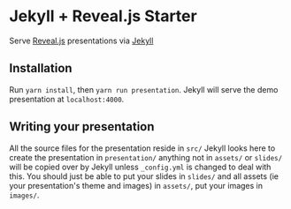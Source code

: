# Jekyll + Reveal.js Starter

Serve [Reveal.js](http://lab.hakim.se/reveal-js/#/) presentations via [Jekyll](https://jekyllrb.com/)

## Installation

Run `yarn install`, then `yarn run presentation`. Jekyll will serve the demo presentation at `localhost:4000`.

## Writing your presentation

All the source files for the presentation reside in `src/` Jekyll looks here to create the presentation in `presentation/` anything not in `assets/` or `slides/` will be copied over by Jekyll unless `_config.yml` is changed to deal with this. You should just be able to put your slides in `slides/` and all assets (ie your presentation's theme and images) in `assets/`, put your images in `images/`.
